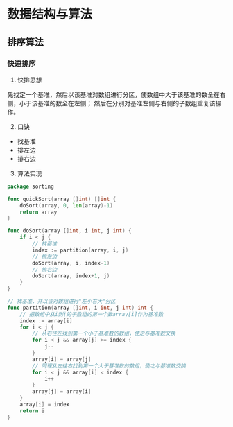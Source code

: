 # 数据结构与算法

## 排序算法

### 快速排序
1. 快排思想

先找定一个基准，然后以该基准对数组进行分区，使数组中大于该基准的数全在右侧，小于该基准的数全在左侧；
然后在分别对基准左侧与右侧的子数组重复该操作。

2. 口诀

- 找基准
- 排左边
- 排右边

3. 算法实现

```go
package sorting

func quickSort(array []int) []int {
	doSort(array, 0, len(array)-1)
	return array
}

func doSort(array []int, i int, j int) {
	if i < j {
		// 找基准
		index := partition(array, i, j)
        // 排左边
		doSort(array, i, index-1)
        // 排右边
		doSort(array, index+1, j)
	}
}

// 找基准，并以该对数组进行"左小右大"分区
func partition(array []int, i int, j int) int {
    // 把数组中从i到j的子数组的第一个数array[i]作为基准数
	index := array[i]
	for i < j {
        // 从右往左找到第一个小于基准数的数组，使之与基准数交换
		for i < j && array[j] >= index {
			j--
		}
		array[i] = array[j]
        // 同理从左往右找到第一个大于基准数的数组，使之与基准数交换
		for i < j && array[i] < index {
			i++
		}
		array[j] = array[i]
	}
	array[i] = index
	return i
}
```

